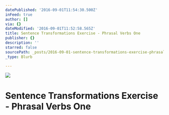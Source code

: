 ```yaml
---
datePublished: '2016-09-01T11:54:30.500Z'
inFeed: true
author: []
via: {}
dateModified: '2016-09-01T11:52:58.565Z'
title: Sentence Transformations Exercise - Phrasal Verbs One
publisher: {}
description: ''
starred: false
sourcePath: _posts/2016-09-01-sentence-transformations-exercise-phrasal-verbs-one.md
_type: Blurb

---
```

![](https://the-grid-user-content.s3-us-west-2.amazonaws.com/4d125860-8124-4f60-b5ad-7a39f93839bc.png)

# Sentence Transformations Exercise - Phrasal Verbs One